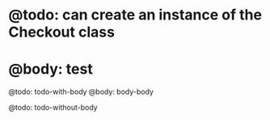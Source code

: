 # @todo: can create an instance of the Checkout class
# @body: test

@todo: todo-with-body
@body: body-body

@todo: todo-without-body
